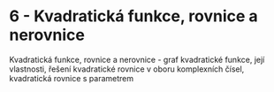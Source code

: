 
# 6 - Kvadratická funkce, rovnice a nerovnice

Kvadratická funkce, rovnice a nerovnice - graf kvadratické funkce, její vlastnosti, řešení kvadratické rovnice v oboru komplexních čísel, kvadratická rovnice s parametrem
